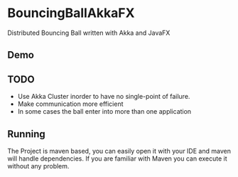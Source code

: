 # BouncingBallAkkaFX
Distributed Bouncing Ball written with Akka and JavaFX
## Demo

## TODO
- Use Akka Cluster inorder to have no single-point of failure.
- Make communication more efficient
- In some cases the ball enter into more than one application
## Running
The Project is maven based, you can easily open it with your IDE and maven will handle dependencies.
If you are familiar with Maven you can execute it without any problem.
